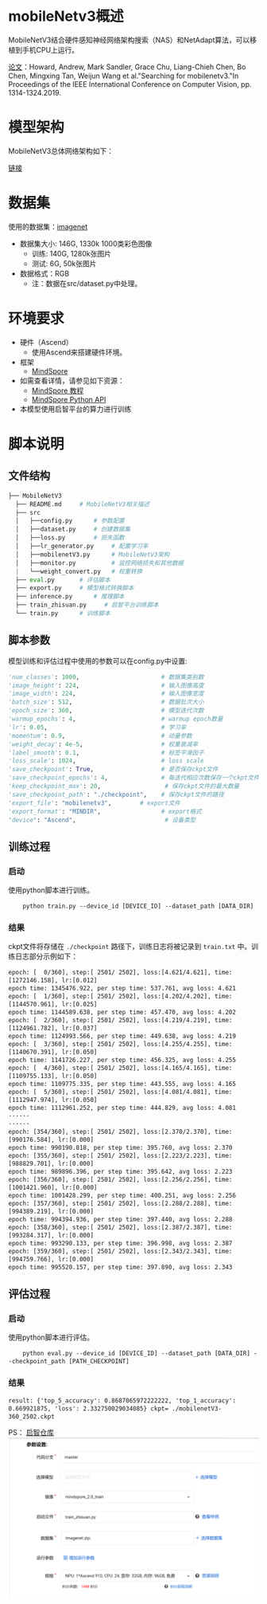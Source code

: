 # mobileNetv3概述

MobileNetV3结合硬件感知神经网络架构搜索（NAS）和NetAdapt算法，可以移植到手机CPU上运行。

[论文](https://arxiv.org/pdf/1905.02244)：Howard, Andrew, Mark Sandler, Grace Chu, Liang-Chieh Chen, Bo Chen, Mingxing Tan, Weijun Wang et al."Searching for mobilenetv3."In Proceedings of the IEEE International Conference on Computer Vision, pp. 1314-1324.2019.

# 模型架构

MobileNetV3总体网络架构如下：

[链接](https://arxiv.org/pdf/1905.02244)

# 数据集

使用的数据集：[imagenet](http://www.image-net.org/)

- 数据集大小: 146G, 1330k 1000类彩色图像
    - 训练: 140G, 1280k张图片
    - 测试: 6G, 50k张图片
- 数据格式：RGB
    - 注：数据在src/dataset.py中处理。

# 环境要求

- 硬件（Ascend）
    - 使用Ascend来搭建硬件环境。
- 框架
    - [MindSpore](https://www.mindspore.cn/install)
- 如需查看详情，请参见如下资源：
    - [MindSpore 教程](https://www.mindspore.cn/tutorial/training/zh-CN/master/index.html)
    - [MindSpore Python API](https://www.mindspore.cn/doc/api_python/zh-CN/master/index.html)
- 本模型使用启智平台的算力进行训练

# 脚本说明

## 文件结构

```python
├── MobileNetV3
  ├── README.md     # MobileNetV3相关描述
  ├── src
  │   ├──config.py      # 参数配置
  │   ├──dataset.py     # 创建数据集
  │   ├──loss.py        # 损失函数
  │   ├──lr_generator.py     # 配置学习率
  │   ├──mobilenetV3.py      # MobileNetV3架构
  │   ├──monitor.py          # 监控网络损失和其他数据
  |   └──weight_convert.py   # 权重转换
  ├── eval.py       # 评估脚本
  ├── export.py     # 模型格式转换脚本
  ├── inference.py      # 推理脚本
  ├── train_zhisuan.py     # 启智平台训练脚本
  └── train.py      # 训练脚本
```
## 脚本参数

模型训练和评估过程中使用的参数可以在config.py中设置:

```python
'num_classes': 1000,                       # 数据集类别数
'image_height': 224,                       # 输入图像高度
'image_width': 224,                        # 输入图像宽度
'batch_size': 512,                         # 数据批次大小
'epoch_size': 360,                         # 模型迭代次数
'warmup_epochs': 4,                        # warmup epoch数量
'lr': 0.05,                                # 学习率
'momentum': 0.9,                           # 动量参数
'weight_decay': 4e-5,                      # 权重衰减率
'label_smooth': 0.1,                       # 标签平滑因子
'loss_scale': 1024,                        # loss scale
'save_checkpoint': True,                   # 是否保存ckpt文件
'save_checkpoint_epochs': 4,               # 每迭代相应次数保存一个ckpt文件
'keep_checkpoint_max': 20,                  # 保存ckpt文件的最大数量
'save_checkpoint_path': "./checkpoint",    # 保存ckpt文件的路径
'export_file': "mobilenetv3",        # export文件
'export_format': "MINDIR",                 # export格式
"device": "Ascend",                         # 设备类型
```

## 训练过程

### 启动

使用python脚本进行训练。

```shell
    python train.py --device_id [DEVICE_ID] --dataset_path [DATA_DIR]
```

### 结果

ckpt文件将存储在 `./checkpoint` 路径下，训练日志将被记录到 `train.txt` 中。训练日志部分示例如下：

```shell
epoch: [  0/360], step:[ 2501/ 2502], loss:[4.621/4.621], time:[1272146.158], lr:[0.012]
epoch time: 1345476.922, per step time: 537.761, avg loss: 4.621
epoch: [  1/360], step:[ 2501/ 2502], loss:[4.202/4.202], time:[1144570.961], lr:[0.025]
epoch time: 1144589.638, per step time: 457.470, avg loss: 4.202
epoch: [  2/360], step:[ 2501/ 2502], loss:[4.219/4.219], time:[1124961.782], lr:[0.037]
epoch time: 1124993.566, per step time: 449.638, avg loss: 4.219
epoch: [  3/360], step:[ 2501/ 2502], loss:[4.255/4.255], time:[1140670.391], lr:[0.050]
epoch time: 1141726.227, per step time: 456.325, avg loss: 4.255
epoch: [  4/360], step:[ 2501/ 2502], loss:[4.165/4.165], time:[1109755.133], lr:[0.050]
epoch time: 1109775.335, per step time: 443.555, avg loss: 4.165
epoch: [  5/360], step:[ 2501/ 2502], loss:[4.081/4.081], time:[1112947.974], lr:[0.050]
epoch time: 1112961.252, per step time: 444.829, avg loss: 4.081
······
······
epoch: [354/360], step:[ 2501/ 2502], loss:[2.370/2.370], time:[990176.584], lr:[0.000]
epoch time: 990190.818, per step time: 395.760, avg loss: 2.370
epoch: [355/360], step:[ 2501/ 2502], loss:[2.223/2.223], time:[988829.701], lr:[0.000]
epoch time: 989896.396, per step time: 395.642, avg loss: 2.223
epoch: [356/360], step:[ 2501/ 2502], loss:[2.256/2.256], time:[1001421.960], lr:[0.000]
epoch time: 1001428.299, per step time: 400.251, avg loss: 2.256
epoch: [357/360], step:[ 2501/ 2502], loss:[2.288/2.288], time:[994389.219], lr:[0.000]
epoch time: 994394.936, per step time: 397.440, avg loss: 2.288
epoch: [358/360], step:[ 2501/ 2502], loss:[2.387/2.387], time:[993284.317], lr:[0.000]
epoch time: 993290.133, per step time: 396.998, avg loss: 2.387
epoch: [359/360], step:[ 2501/ 2502], loss:[2.343/2.343], time:[994759.766], lr:[0.000]
epoch time: 995520.157, per step time: 397.890, avg loss: 2.343

```

## 评估过程

### 启动

使用python脚本进行评估。

```shell
    python eval.py --device_id [DEVICE_ID] --dataset_path [DATA_DIR] --checkpoint_path [PATH_CHECKPOINT]

```

### 结果

```shell
result: {'top_5_accuracy': 0.8687065972222222, 'top_1_accuracy': 0.669921875, 'loss': 2.332750029034085} ckpt= ./mobilenetV3-360_2502.ckpt
```

PS：
[启智仓库](https://openi.pcl.ac.cn/BaiJin/mobilenetv3/grampus/train-job/ve35b8b9d3984b05b2915483427c9d96)
![启动参数](./训练日志/train_start.png)


